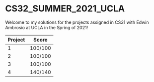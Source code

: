 # CS32_SUMMER_2021_UCLA

Welcome to my solutions for the projects assigned in CS31 with Edwin Ambrosio at UCLA in the Spring of 2021!



| Project | Score |
| ------- | ----- |
| 1 | 100/100  |
| 2 | 100/100  |
| 3 | 100/100  |
| 4 | 140/140  |
